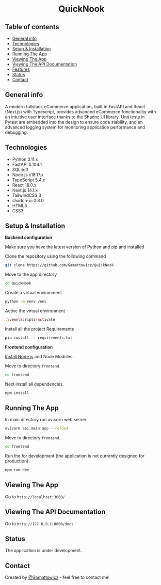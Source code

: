 <div align="center">
<h1 align="center">QuickNook</h1></div>

## Table of contents

* [General info](#general-info)
* [Technologies](#technologies)
* [Setup & Installation](#setup-&-installation)
* [Running The App](#running-the-app)
* [Viewing The App](#viewing-the-app)
* [Viewing The API Documentation](#viewing-the-api-documentation)
* [Features](#features)
* [Status](#status)
* [Contact](#contact)

## General info

A modern fullstack eCommerce application, built in FastAPI and React (Next.js) with Typescript, provides advanced eCommerce functionality with an intuitive user interface thanks to the Shadnc UI library. Unit tests in Pytest are embedded into the design to ensure code stability, and an advanced logging system for monitoring application performance and debugging.

## Technologies

* Python 3.11.x
* FastAPI 0.104.1
* SQLite3
* Node.js v18.17.x
* TypeScript 5.4.x
* React 18.0.x
* Next.js 14.1.x
* TailwindCSS 3
* shadcn-ui 0.8.0
* HTML5
* CSS3

## Setup & Installation

**Backend configuration**

Make sure you have the latest version of Python and pip and installed

Clone the repository using the following command

```bash
git clone https://github.com/Gamattowicz/QuickNook
```

Move to the app directory

```bash
cd QuickNook
```

Create a virtual environment

```bash
python -m venv venv
```

Active the virtual environment

```bash
.\venv\Scripts\activate
```

Install all the project Requirements

```bash
pip install -r requirements.txt
```

**Frontend configuration**

[Install Node.js](https://nodejs.org/en/) and Node Modules:

Move to directory ```frontend```.

```bash
cd frontend
```

Next install all dependencies.

```bash
npm install
```

## Running The App

In main directory run uvicorn web server:

```bash
uvicorn api.main:app --reload
```

Move to directory ```frontend```.

```bash
cd frontend
```

Run the for development (the application is not currently designed for production):

```bash
npm run dev
```

## Viewing The App

Go to `http://localhost:3000/`

## Viewing The API Documentation

Go to `http://127.0.0.1:8000/docs`

## Status

The application is under development.

## Contact

Created by [@Gamattowicz](https://github.com/Gamattowicz) - feel free to contact me!
